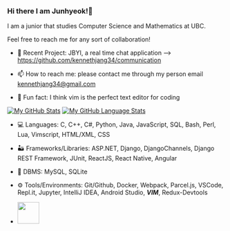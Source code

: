 ### Hi there I am Junhyeok!👋
I am a junior that studies Computer Science and Mathematics at UBC.


Feel free to reach me for any sort of collaboration! 

- 💬 Recent Project: JBYI, a real time chat application --> https://github.com/kennethjang34/communication

- 📫 How to reach me: please contact me through my person email kennethjang34@gmail.com 

- 📜 Fun fact: I think vim is the perfect text editor for coding

[![My GitHub Stats](https://github-readme-stats.vercel.app/api/?username=kennethjang34&count_private=true&theme=tokyonight&showicons=true)]()
[![My GitHub Language Stats](https://github-readme-stats.vercel.app/api/top-langs/?username=kennethjang34&count_private=true&langs_count=5&theme=tokyonight)]()





- 💻 Languages: C, C++, C#, Python, Java, JavaScript, SQL, Bash, Perl, Lua, Vimscript, HTML/XML, CSS

- 🏜️ Frameworks/Libraries: ASP.NET, Django, DjangoChannels, Django REST Framework, JUnit, ReactJS, React Native, Angular

- 🏬 DBMS: MySQL, SQLite

- ⚙️ Tools/Environments: Git/Github, Docker, Webpack, Parcel.js, VSCode, Repl.it, Jupyter, IntelliJ IDEA, Android Studio, ***VIM***, Redux-Devtools

- <img src="https://raw.githubusercontent.com/FortAwesome/Font-Awesome/6.x/svgs/solid/crown.svg" width="50" height="50">

